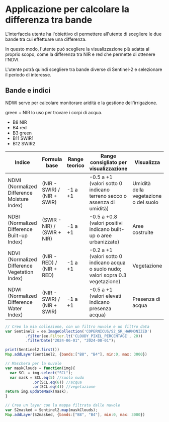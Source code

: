 # Applicazione per calcolare la differenza tra bande
L'interfaccia utente ha l'obiettivo di permettere all'utente di scegliere le due bande tra cui effettuare una differenza.

In questo modo, l'utente può scegliere la visualizzazione più adatta al proprio scopo, come la differenza tra NIR e red che permette di ottenere l'NDVI.

L'utente potrà quindi scegliere tra bande diverse di Sentinel-2 e selezionare il periodo di interesse.

## Bande e indici
NDWI serve per calcolare monitorare aridità e la gestione dell'irrigazione.

green + NIR lo uso per trovare i corpi di acqua. 

+ B8 NIR
+ B4 red
+ B3 green
+ B11 SWIR1
+ B12 SWIR2

|Indice	|Formula base	|Range teorico	|Range consigliato per visualizzazione |Visualizza
|--- |--- |--- |--- |---
| NDMI (Normalized Difference Moisture Index)	| (NIR - SWIR) / (NIR + SWIR)	| -1 a +1	| -0.5 a +1 (valori sotto 0 indicano terreno secco o assenza di umidità) |Umidità della vegetazione o del suolo
| NDBI (Normalized Difference Built-up Index)	|(SWIR - NIR) / (SWIR + NIR)	| -1 a +1	| -0.5 a +0.8 (valori positivi indicano built-up o aree urbanizzate) |Aree costruite |Aree ubranizzate o costruite
| NDVI (Normalized Difference Vegetation Index)	|(NIR - RED) / (NIR + RED)	| -1 a +1	| -0.2 a +1 (valori sotto 0 indicano acqua o suolo nudo; valori sopra 0.3 vegetazione) |Vegetazione
| NDWI (Normalized Difference Water Index)	|(NIR - SWIR) / (NIR + SWIR)	| -1 a +1	| -0.5 a +1 (valori elevati indicano presenza acqua) |Presenza di acqua

``` js
// Creo la mia collezione, con un filtro nuvole e un filtro data
var Sentinel2 = ee.ImageCollection('COPERNICUS/S2_SR_HARMONIZED')
         .filter(ee.Filter.lt('CLOUDY_PIXEL_PERCENTAGE', 20))
         .filterDate("2024-06-01", "2024-08-01");

print(Sentinel2.first())        
Map.addLayer(Sentinel2, {bands:["B8", "B4"], min:0, max: 3000})

// Maschera per la nuvole
var maskClouds = function(img){
  var SCL = img.select("SCL");
  var mask = SCL.eq(5) //suolo nudo
            .or(SCL.eq(6)) //acqua
            .or(SCL.eq(4)) //vegetazione
return img.updateMask(mask);
}

// Creo un layer con la mappa filtrata dalle nuvole 
var S2masked = Sentinel2.map(maskClouds);
Map.addLayer(S2masked, {bands:["B8", "B4"], min:0, max: 3000})
```


